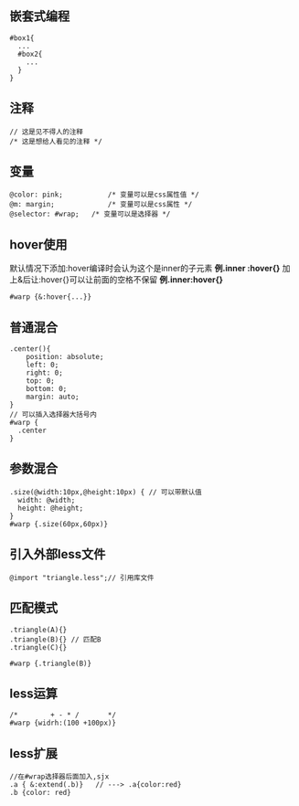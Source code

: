 ## 嵌套式编程

~~~less
#box1{
  ...
  #box2{
    ...
  }
}
~~~

## 注释

~~~less
// 这是见不得人的注释
/* 这是想给人看见的注释 */
~~~

## 变量

~~~less
@color: pink;			/* 变量可以是css属性值 */
@m: margin;				/* 变量可以是css属性 */
@selector: #wrap;	/* 变量可以是选择器 */
~~~

## hover使用

默认情况下添加:hover编译时会认为这个是inner的子元素 **例.inner :hover{}**
加上&后让:hover{}可以让前面的空格不保留 **例.inner:hover{}**

~~~less
#warp {&:hover{...}}
~~~

## 普通混合

~~~less
.center(){
    position: absolute;
    left: 0;
    right: 0;
    top: 0;
    bottom: 0;
    margin: auto;
}
// 可以插入选择器大括号内
#warp {
  .center
}
~~~

## 参数混合

~~~less
.size(@width:10px,@height:10px) { // 可以带默认值
  width: @width;
  height: @height;
}
#warp {.size(60px,60px)}
~~~

## 引入外部less文件

~~~less
@import "triangle.less";// 引用库文件
~~~

## 匹配模式

~~~less
.triangle(A){}
.triangle(B){} // 匹配B
.triangle(C){}

#warp {.triangle(B)}
~~~

## less运算

~~~less
/* 		  + - * /  		*/
#warp {widrh:(100 +100px)}
~~~

## less扩展

~~~less
//在#wrap选择器后面加入,sjx
.a { &:extend(.b)}   // ---> .a{color:red}
.b {color: red}
~~~

